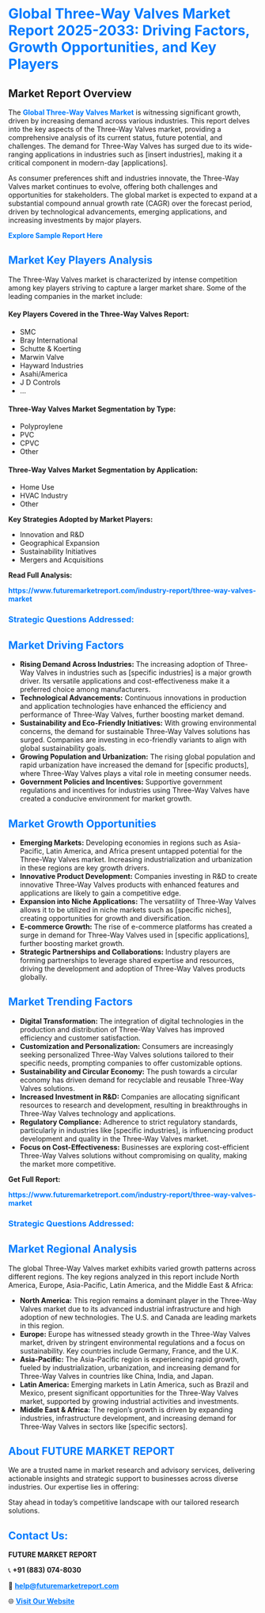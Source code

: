 <h1 style="color: #007BFF;">Global Three-Way Valves Market Report 2025-2033: Driving Factors, Growth Opportunities, and Key Players</h1>

<section id="overview">
<h2>Market Report Overview</h2>
<p>The <a href="https://www.futuremarketreport.com/industry-report/three-way-valves-market" style="color: #007BFF; text-decoration: none;"><strong>Global Three-Way Valves Market</strong></a> is witnessing significant growth, driven by increasing demand across various industries. This report delves into the key aspects of the Three-Way Valves market, providing a comprehensive analysis of its current status, future potential, and challenges. The demand for Three-Way Valves has surged due to its wide-ranging applications in industries such as [insert industries], making it a critical component in modern-day [applications].</p>
<p>As consumer preferences shift and industries innovate, the Three-Way Valves market continues to evolve, offering both challenges and opportunities for stakeholders. The global market is expected to expand at a substantial compound annual growth rate (CAGR) over the forecast period, driven by technological advancements, emerging applications, and increasing investments by major players.</p>
</section>

<section id="overview">
<p><a href="https://www.futuremarketreport.com/request-sample/reportId=105180" style="color: #007BFF; text-decoration: none;"><strong>Explore Sample Report Here</strong></a></p>
</section>

<section id="key-players">
<h2 style="color: #007BFF;">Market Key Players Analysis</h2>
<p>The Three-Way Valves market is characterized by intense competition among key players striving to capture a larger market share. Some of the leading companies in the market include:</p>
<h4>Key Players Covered in the Three-Way Valves Report:</h4>
<ul><li>SMC</li><li>Bray International</li><li>Schutte &amp; Koerting</li><li>Marwin Valve</li><li>Hayward Industries</li><li>Asahi/America</li><li>J D Controls</li><li>...</li></ul>
<h4>Three-Way Valves Market Segmentation by Type:</h4>
<ul><li>Polyproylene</li><li>PVC</li><li>CPVC</li><li>Other</li></ul>

<h4>Three-Way Valves Market Segmentation by Application:</h4>
<ul><li>Home Use</li><li>HVAC Industry</li><li>Other</li></ul>
<p><strong>Key Strategies Adopted by Market Players:</strong></p>
<ul>
<li>Innovation and R&D</li>
<li>Geographical Expansion</li>
<li>Sustainability Initiatives</li>
<li>Mergers and Acquisitions</li>
</ul>
</section>

<section>
<p><strong>Read Full Analysis: </strong></p><a href="https://www.futuremarketreport.com/industry-report/three-way-valves-market" style="color: #007BFF; text-decoration: none;"><strong>https://www.futuremarketreport.com/industry-report/three-way-valves-market</strong></a>
<h3 style="color: #007BFF;">Strategic Questions Addressed:</h3>
</section>

<section id="driving-factors">
<h2 style="color: #007BFF;">Market Driving Factors</h2>
<ul>
<li><strong>Rising Demand Across Industries:</strong> The increasing adoption of Three-Way Valves in industries such as [specific industries] is a major growth driver. Its versatile applications and cost-effectiveness make it a preferred choice among manufacturers.</li>
<li><strong>Technological Advancements:</strong> Continuous innovations in production and application technologies have enhanced the efficiency and performance of Three-Way Valves, further boosting market demand.</li>
<li><strong>Sustainability and Eco-Friendly Initiatives:</strong> With growing environmental concerns, the demand for sustainable Three-Way Valves solutions has surged. Companies are investing in eco-friendly variants to align with global sustainability goals.</li>
<li><strong>Growing Population and Urbanization:</strong> The rising global population and rapid urbanization have increased the demand for [specific products], where Three-Way Valves plays a vital role in meeting consumer needs.</li>
<li><strong>Government Policies and Incentives:</strong> Supportive government regulations and incentives for industries using Three-Way Valves have created a conducive environment for market growth.</li>
</ul>
</section>

<section id="growth-opportunities">
<h2 style="color: #007BFF;">Market Growth Opportunities</h2>
<ul>
<li><strong>Emerging Markets:</strong> Developing economies in regions such as Asia-Pacific, Latin America, and Africa present untapped potential for the Three-Way Valves market. Increasing industrialization and urbanization in these regions are key growth drivers.</li>
<li><strong>Innovative Product Development:</strong> Companies investing in R&D to create innovative Three-Way Valves products with enhanced features and applications are likely to gain a competitive edge.</li>
<li><strong>Expansion into Niche Applications:</strong> The versatility of Three-Way Valves allows it to be utilized in niche markets such as [specific niches], creating opportunities for growth and diversification.</li>
<li><strong>E-commerce Growth:</strong> The rise of e-commerce platforms has created a surge in demand for Three-Way Valves used in [specific applications], further boosting market growth.</li>
<li><strong>Strategic Partnerships and Collaborations:</strong> Industry players are forming partnerships to leverage shared expertise and resources, driving the development and adoption of Three-Way Valves products globally.</li>
</ul>
</section>

<section id="trending-factors">
<h2 style="color: #007BFF;">Market Trending Factors</h2>
<ul>
<li><strong>Digital Transformation:</strong> The integration of digital technologies in the production and distribution of Three-Way Valves has improved efficiency and customer satisfaction.</li>
<li><strong>Customization and Personalization:</strong> Consumers are increasingly seeking personalized Three-Way Valves solutions tailored to their specific needs, prompting companies to offer customizable options.</li>
<li><strong>Sustainability and Circular Economy:</strong> The push towards a circular economy has driven demand for recyclable and reusable Three-Way Valves solutions.</li>
<li><strong>Increased Investment in R&D:</strong> Companies are allocating significant resources to research and development, resulting in breakthroughs in Three-Way Valves technology and applications.</li>
<li><strong>Regulatory Compliance:</strong> Adherence to strict regulatory standards, particularly in industries like [specific industries], is influencing product development and quality in the Three-Way Valves market.</li>
<li><strong>Focus on Cost-Effectiveness:</strong> Businesses are exploring cost-efficient Three-Way Valves solutions without compromising on quality, making the market more competitive.</li>
</ul>
</section>

<section>
<p><strong>Get Full Report: </strong></p><a href="https://www.futuremarketreport.com/industry-report/three-way-valves-market" style="color: #007BFF; text-decoration: none;"><strong>https://www.futuremarketreport.com/industry-report/three-way-valves-market</strong></a>
<h3 style="color: #007BFF;">Strategic Questions Addressed:</h3>
</section>


<section id="regional-analysis">
<h2 style="color: #007BFF;">Market Regional Analysis</h2>
<p>The global Three-Way Valves market exhibits varied growth patterns across different regions. The key regions analyzed in this report include North America, Europe, Asia-Pacific, Latin America, and the Middle East & Africa:</p>
<ul>
<li><strong>North America:</strong> This region remains a dominant player in the Three-Way Valves market due to its advanced industrial infrastructure and high adoption of new technologies. The U.S. and Canada are leading markets in this region.</li>
<li><strong>Europe:</strong> Europe has witnessed steady growth in the Three-Way Valves market, driven by stringent environmental regulations and a focus on sustainability. Key countries include Germany, France, and the U.K.</li>
<li><strong>Asia-Pacific:</strong> The Asia-Pacific region is experiencing rapid growth, fueled by industrialization, urbanization, and increasing demand for Three-Way Valves in countries like China, India, and Japan.</li>
<li><strong>Latin America:</strong> Emerging markets in Latin America, such as Brazil and Mexico, present significant opportunities for the Three-Way Valves market, supported by growing industrial activities and investments.</li>
<li><strong>Middle East & Africa:</strong> The region’s growth is driven by expanding industries, infrastructure development, and increasing demand for Three-Way Valves in sectors like [specific sectors].</li>
</ul>
</section>

<footer>
<h2 style="color: #007BFF;">About FUTURE MARKET REPORT</h2>
<p>We are a trusted name in market research and advisory services, delivering actionable insights and strategic support to businesses across diverse industries. Our expertise lies in offering:</p>

<p>Stay ahead in today’s competitive landscape with our tailored research solutions.</p>

<h2 style="color: #007BFF;">Contact Us:</h2>
<p><strong>FUTURE MARKET REPORT</strong></p>
<p>📞 <strong>+91 (883) 074-8030</strong></p>
<p>📧 <strong><a href="mailto:help@futuremarketreport.com" style="color: #007BFF;">help@futuremarketreport.com</a></strong></p>
<p>🌐 <strong><a href="https://www.futuremarketreport.com/" style="color: #007BFF;">Visit Our Website</a></strong></p>
</footer>